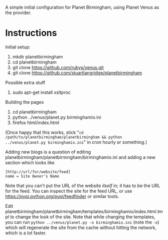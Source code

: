 A simple initial configuration for Planet Birmingham, using Planet Venus as the provider.

Instructions
============

Initial setup:

1. mkdir planetbirmingham
2. cd planetbirmingham
3. git clone https://github.com/rubys/venus.git
4. git clone https://github.com/stuartlangridge/planetbirmingham

Possible extra stuff

1. sudo apt-get install xsltproc

Building the pages

1. cd planetbirmingham
2. python ../venus/planet.py birminghamio.ini
3. firefox html/index.html

(Once happy that this works, stick "`cd /path/to/planetbirmingham/planetbirmingham && python ../venus/planet.py birminghamio.ini`" in cron hourly or something.)

Adding new blogs is a question of editing planetbirmingham/planetbirmingham/birminghamio.ini and adding a new section which looks like

    [http://url/for/website/feed]
    name = Site Owner's Name

Note that you can't put the URL of the website *itself* in; it has to be the URL for the feed. You can inspect the site for the feed URL, or use https://pypi.python.org/pypi/feedfinder or similar tools.

Edit planetbirmingham/planetbirmingham/templates/birminghamio/index.html.tmpl to change the look of the site. Note that while changing the templates, you can run `python ../venus/planet.py -o birminghamio.ini` (note the `-o`) which will regenerate the site from the cache without hitting the network, which is a lot faster.
